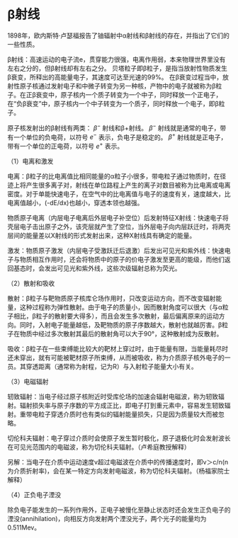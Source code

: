 
# β射线

1898年，欧内斯特·卢瑟福报告了铀辐射中α射线和β射线的存在，并指出了它们的一些性质。

β射线：高速运动的电子流e，贯穿能力很强，电离作用弱，本来物理世界里没有左右之分的，但β射线却有左右之分。 贝塔粒子即β粒子，是指当放射性物质发生β衰变，所释出的高能量电子，其速度可达至光速的99%。 在β衰变过程当中，放射性原子核通过发射电子和中微子转变为另一种核，产物中的电子就被称为β粒子。在正β衰变中，原子核内一个质子转变为一个中子，同时释放一个正电子，在“负β衰变”中，原子核内一个中子转变为一个质子，同时释放一个电子，即β粒子。

原子核发射出的β射线有两类： $β^-$ 射线和β+射线。 $β^-$ 射线就是通常的电子，带有一个单位的负电荷，以符号 $e^-$ 表示，负电子是稳定的。 $β^+$ 射线就是正电子，带有一个单位的正电荷，以符号 $e^+$ 表示。

（1）电离和激发

电离：β粒子的比电离值比相同能量的α粒子小很多，带电粒子通过物质时，在径迹上将产生很多离子对，射线在单位路程上产生的离子对数目被称为比电离或电离密度。对于单能快速电子，在空气中的比电离值与电子的速度有关，速度越大，比电离值越小，(-dE/dx)也越小，穿透本领也越强。

物质原子电离（内层电子电离后外层电子补空位）后发射特征X射线：快速电子将壳层电子击出原子之外，该壳层就产生了空位，当外层电子向内层跃迁时，将两壳层间的能量差以X射线的形式发射出来，这种X射线具有确定的能量。

激发：物质原子激发（内层电子受激跃迁后退激）后发出可见光和紫外线：快速电子与物质相互作用时，还会将物质中的原子的价电子激发至更高的能级，而他们返回基态时，会发出可见光和紫外线，这些次级辐射总称为荧光。

（2）散射和吸收

散射：β粒子与靶物质原子核库仑场作用时，只改变运动方向，而不改变辐射能量，这种过程称为弹性散射。由于电子的质量小，因而散射角度可以很大（与α粒子相比，β粒子的散射要大得多），而且会发生多次散射，最后偏离原来的运动方向。同时，入射电子能量越低，及靶物质的原子序数越大，散射也就越厉害。β粒子在物质中经过多次散射其最后的散射角可以大于90°，这种散射成为反散射。

吸收：β粒子在一些束缚能比较大的靶材上穿过时，由于能量有限，当能量耗尽时还未穿出，就有可能被靶材原子所束缚，从而被吸收，称为介质原子核外电子的一员。其穿透距离（通常称为射程，记为R）与入射粒子能量大小有关。

（3）电磁辐射

轫致辐射：当电子经过原子核附近时受库伦场的加速会辐射电磁波，称为轫致辐射。辐射损失率与原子序数的平方成正比，即电子打到重元素中，容易发生轫致辐射。重带电粒子穿透介质时也有类似的辐射能量损失，只是因为质量较大而被忽略。

切伦科夫辐射：电子穿过介质时会使原子发生暂时极化，原子退极化时会发射波长在可见光范围内的电磁波，称为切伦科夫辐射。（卢希庭教授解释）

另解：当电子在介质中运动速度v超过电磁波在介质中的传播速度时，即v＞c/n(n为介质折射率)，会在某一特定方向发射电磁波，称为切伦科夫辐射。（杨福家院士解释）

（4）正负电子湮没

除负电子能发生的一系列作用外，正电子被慢化至静止状态时还会发生正负电子的湮没(annihilation)，向相反方向发射两个湮没光子，两个光子的能量均为0.511Mev。